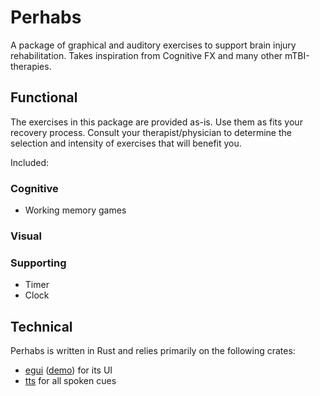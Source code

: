 # Perhabs
A package of graphical and auditory exercises to support brain injury rehabilitation. Takes inspiration from Cognitive FX and many other mTBI-therapies.

## Functional
The exercises in this package are provided as-is. Use them as fits your recovery process. Consult your therapist/physician to determine the selection and intensity of exercises that will benefit you.

Included:

### Cognitive
- Working memory games

### Visual

### Supporting
- Timer
- Clock

## Technical
Perhabs is written in Rust and relies primarily on the following crates:
- [egui](https://crates.io/crates/egui) ([demo](https://egui.rs)) for its UI
- [tts](https://crates.io/crates/tts) for all spoken cues
